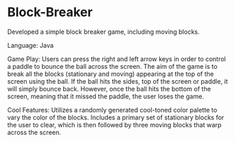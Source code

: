 # Block-Breaker
Developed a simple block breaker game, including moving blocks. 

Language: Java 

Game Play: Users can press the right and left arrow keys in order to control a paddle to bounce the ball across the screen. The aim of the game is to break all the blocks (stationary and moving) appearing at the top of the screen using the ball. If the ball hits the sides, top of the screen or paddle, it will simply bounce back. However, once the ball hits the bottom of the screen, meaning that it missed the paddle, the user loses the game. 

Cool Features: Utilizes a randomly generated cool-toned color palette to vary the color of the blocks. Includes a primary set of stationary blocks for the user to clear, which is then followed by three moving blocks that warp across the screen. 
